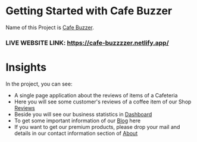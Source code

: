 # Getting Started with Cafe Buzzer

Name of this Project is [Cafe Buzzer](https://cafe-buzzzzer.netlify.app/).
### LIVE WEBSITE LINK: https://cafe-buzzzzer.netlify.app/
# Insights

In the project, you can see:

* A single page application about the reviews of items of a Cafeteria
* Here you will see some customer's reviews of a coffee item of our Shop [Reviews](https://cafe-buzzzzer.netlify.app/reviews) 
* Beside you will see our business statistics in [Dashboard](https://cafe-buzzzzer.netlify.app/dashboards)
* To get some important information of our [Blog](https://cafe-buzzzzer.netlify.app/blogs) here
* If you want to get our premium products, please drop your mail and details in our contact information section of [About](https://cafe-buzzzzer.netlify.app/about)